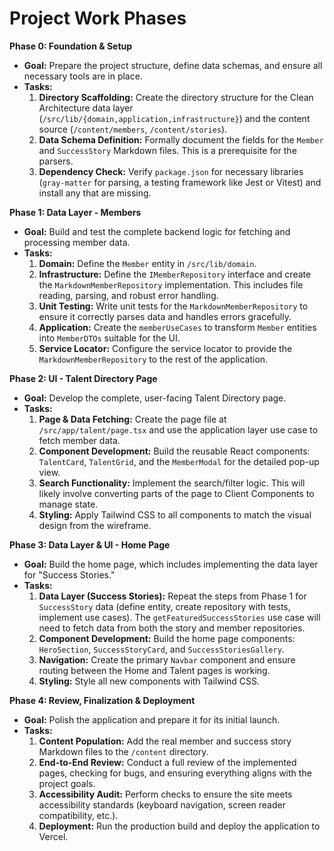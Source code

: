 # Project Work Phases

**Phase 0: Foundation & Setup**
*   **Goal:** Prepare the project structure, define data schemas, and ensure all necessary tools are in place.
*   **Tasks:**
    1.  **Directory Scaffolding:** Create the directory structure for the Clean Architecture data layer (`/src/lib/{domain,application,infrastructure}`) and the content source (`/content/members`, `/content/stories`).
    2.  **Data Schema Definition:** Formally document the fields for the `Member` and `SuccessStory` Markdown files. This is a prerequisite for the parsers.
    3.  **Dependency Check:** Verify `package.json` for necessary libraries (`gray-matter` for parsing, a testing framework like Jest or Vitest) and install any that are missing.

**Phase 1: Data Layer - Members**
*   **Goal:** Build and test the complete backend logic for fetching and processing member data.
*   **Tasks:**
    1.  **Domain:** Define the `Member` entity in `/src/lib/domain`.
    2.  **Infrastructure:** Define the `IMemberRepository` interface and create the `MarkdownMemberRepository` implementation. This includes file reading, parsing, and robust error handling.
    3.  **Unit Testing:** Write unit tests for the `MarkdownMemberRepository` to ensure it correctly parses data and handles errors gracefully.
    4.  **Application:** Create the `memberUseCases` to transform `Member` entities into `MemberDTOs` suitable for the UI.
    5.  **Service Locator:** Configure the service locator to provide the `MarkdownMemberRepository` to the rest of the application.

**Phase 2: UI - Talent Directory Page**
*   **Goal:** Develop the complete, user-facing Talent Directory page.
*   **Tasks:**
    1.  **Page & Data Fetching:** Create the page file at `/src/app/talent/page.tsx` and use the application layer use case to fetch member data.
    2.  **Component Development:** Build the reusable React components: `TalentCard`, `TalentGrid`, and the `MemberModal` for the detailed pop-up view.
    3.  **Search Functionality:** Implement the search/filter logic. This will likely involve converting parts of the page to Client Components to manage state.
    4.  **Styling:** Apply Tailwind CSS to all components to match the visual design from the wireframe.

**Phase 3: Data Layer & UI - Home Page**
*   **Goal:** Build the home page, which includes implementing the data layer for "Success Stories."
*   **Tasks:**
    1.  **Data Layer (Success Stories):** Repeat the steps from Phase 1 for `SuccessStory` data (define entity, create repository with tests, implement use cases). The `getFeaturedSuccessStories` use case will need to fetch data from both the story and member repositories.
    2.  **Component Development:** Build the home page components: `HeroSection`, `SuccessStoryCard`, and `SuccessStoriesGallery`.
    3.  **Navigation:** Create the primary `Navbar` component and ensure routing between the Home and Talent pages is working.
    4.  **Styling:** Style all new components with Tailwind CSS.

**Phase 4: Review, Finalization & Deployment**
*   **Goal:** Polish the application and prepare it for its initial launch.
*   **Tasks:**
    1.  **Content Population:** Add the real member and success story Markdown files to the `/content` directory.
    2.  **End-to-End Review:** Conduct a full review of the implemented pages, checking for bugs, and ensuring everything aligns with the project goals.
    3.  **Accessibility Audit:** Perform checks to ensure the site meets accessibility standards (keyboard navigation, screen reader compatibility, etc.).
    4.  **Deployment:** Run the production build and deploy the application to Vercel.
